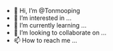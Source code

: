 - 👋 Hi, I’m @Tonmooping
- 👀 I’m interested in ...
- 🌱 I’m currently learning ...
- 💞️ I’m looking to collaborate on ...
- 📫 How to reach me ...

<!---
Tonmooping/Tonmooping is a ✨ special ✨ repository because its `README.md` (this file) appears on your GitHub profile.
You can click the Preview link to take a look at your changes.
--->
